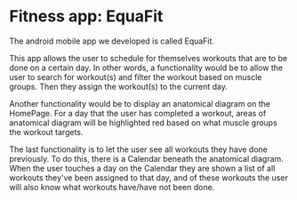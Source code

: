 # Fitness app: EquaFit
The android mobile app we developed is called EquaFit.

This app allows the user to schedule for themselves workouts that are to be done on a certain day. 
In other words, a functionality would be to allow the user to search for workout(s) and filter the workout based on muscle groups.
Then they assign the workout(s) to the current day.

Another functionality would be to display an anatomical diagram on the HomePage. 
For a day that the user has completed a workout, areas of anatomical diagram will be highlighted red based on what muscle groups the workout targets. 

The last functionality is to let the user see all workouts they have done previously.
To do this, there is a Calendar beneath the anatomical diagram.
When the user touches a day on the Calendar they are shown a list of all workouts they've been assigned to that day, and of these workouts the user
will also know what workouts have/have not been done.


